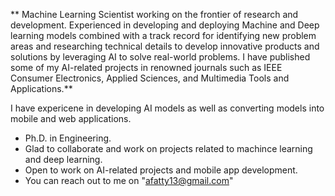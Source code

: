 ** Machine Learning Scientist working on the frontier of research and development. Experienced in developing and deploying Machine and Deep learning models combined with a track record for identifying new problem areas and researching technical details to develop innovative products and solutions by leveraging AI to solve real-world problems. I have published some of my AI-related projects in renowned journals such as IEEE Consumer Electronics, Applied Sciences, and Multimedia Tools and Applications.**

I have expericene in developing AI models as well as converting models into mobile and web applications.

* Ph.D. in Engineering.
* Glad to collaborate and work on projects related to machince learning and deep learning.
* Open to work on AI-related projects and mobile app development.
* You can reach out to me on "afatty13@gmail.com"

<!--
**FATTY-BAMBA/FATTY-BAMBA** is a ✨ _special_ ✨ repository because its `README.md` (this file) appears on your GitHub profile.

Here are some ideas to get you started:

- 🔭 I’m currently working on ...
- 🌱 I’m currently learning ...
- 👯 I’m looking to collaborate on ...
- 🤔 I’m looking for help with ...
- 💬 Ask me about ...
- 📫 How to reach me: ...
- 😄 Pronouns: ...
- ⚡ Fun fact: ...
-->
